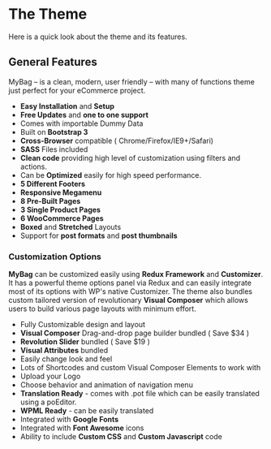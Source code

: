 # The Theme

Here is a quick look about the theme and its features.

## General Features

MyBag – is a clean, modern, user friendly – with many of functions theme just perfect for your eCommerce project.

* **Easy Installation** and **Setup**
* **Free Updates** and **one to one support**
* Comes with importable Dummy Data
* Built on **Bootstrap 3**
* **Cross-Browser** compatible ( Chrome/Firefox/IE9+/Safari)
* **SASS** Files included
* **Clean code** providing high level of customization using filters and actions.
* Can be **Optimized** easily for high speed performance.
* **5 Different Footers**
* **Responsive Megamenu**
* **8 Pre-Built Pages**
* **3 Single Product Pages**
* **6 WooCommerce Pages**
* **Boxed** and **Stretched** Layouts
* Support for **post formats** and **post thumbnails**

### Customization Options

**MyBag** can be customized easily using **Redux Framework** and **Customizer**. It has a powerful theme options panel via Redux and can easily integrate most of its options with WP's native Customizer. The theme also bundles custom tailored version of revolutionary **Visual Composer** which allows users to build various page layouts with minimum effort.

* Fully Customizable design and layout
* **Visual Composer** Drag-and-drop page builder bundled ( Save $34 )
* **Revolution Slider** bundled ( Save $19 )
* **Visual Attributes** bundled
* Easily change look and feel
* Lots of Shortcodes and custom Visual Composer Elements to work with
* Upload your Logo
* Choose behavior and animation of navigation menu
* **Translation Ready** - comes with .pot file which can be easily translated using a poEditor.
* **WPML Ready** - can be easily translated
* Integrated with **Google Fonts**
* Integrated with **Font Awesome** icons
* Ability to include **Custom CSS** and **Custom Javascript** code

